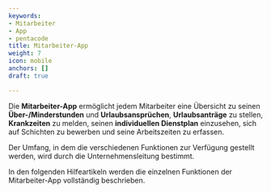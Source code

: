 ```yaml
---
keywords:
- Mitarbeiter
- App
- pentacode
title: Mitarbeiter-App
weight: 7
icon: mobile
anchors: []
draft: true

---
```

Die **Mitarbeiter-App** ermöglicht jedem Mitarbeiter eine Übersicht zu seinen **Über-/Minderstunden** und **Urlaubsansprüchen**, **Urlaubsanträge** zu stellen, **Krankzeiten** zu melden, seinen **individuellen Dienstplan** einzusehen, sich auf Schichten zu bewerben und seine Arbeitszeiten zu erfassen.

Der Umfang, in dem die verschiedenen Funktionen zur Verfügung gestellt werden, wird durch die Unternehmensleitung bestimmt.

In den folgenden Hilfeartikeln werden die einzelnen Funktionen der Mitarbeiter-App vollständig beschrieben.